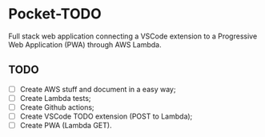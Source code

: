 # Pocket-TODO
Full stack web application connecting a VSCode extension to a Progressive Web Application (PWA) through AWS Lambda.

## TODO
- [ ] Create AWS stuff and document in a easy way;
- [ ] Create Lambda tests;
- [ ] Create Github actions;
- [ ] Create VSCode TODO extension (POST to Lambda);
- [ ] Create PWA (Lambda GET).
